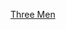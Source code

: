 ---
layout: post
wordpress_id: 799
wordpress_url: http://noesbueno.com/archives/799
date: '2010-10-05 17:48:35 -0500'
date_gmt: '2010-10-05 22:48:35 -0500'
body: |
  <p><a href="http://www.whatevs.net/post/1250309061/it-takes-a-village">Three Men</a></p>
---